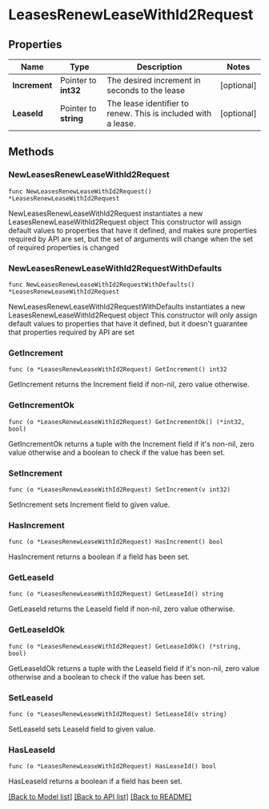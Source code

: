 # LeasesRenewLeaseWithId2Request


## Properties

Name | Type | Description | Notes
------------ | ------------- | ------------- | -------------
**Increment** | Pointer to **int32** | The desired increment in seconds to the lease | [optional] 
**LeaseId** | Pointer to **string** | The lease identifier to renew. This is included with a lease. | [optional] 



## Methods


### NewLeasesRenewLeaseWithId2Request

`func NewLeasesRenewLeaseWithId2Request() *LeasesRenewLeaseWithId2Request`

NewLeasesRenewLeaseWithId2Request instantiates a new LeasesRenewLeaseWithId2Request object
This constructor will assign default values to properties that have it defined,
and makes sure properties required by API are set, but the set of arguments
will change when the set of required properties is changed

### NewLeasesRenewLeaseWithId2RequestWithDefaults

`func NewLeasesRenewLeaseWithId2RequestWithDefaults() *LeasesRenewLeaseWithId2Request`

NewLeasesRenewLeaseWithId2RequestWithDefaults instantiates a new LeasesRenewLeaseWithId2Request object
This constructor will only assign default values to properties that have it defined,
but it doesn't guarantee that properties required by API are set


### GetIncrement

`func (o *LeasesRenewLeaseWithId2Request) GetIncrement() int32`

GetIncrement returns the Increment field if non-nil, zero value otherwise.

### GetIncrementOk

`func (o *LeasesRenewLeaseWithId2Request) GetIncrementOk() (*int32, bool)`

GetIncrementOk returns a tuple with the Increment field if it's non-nil, zero value otherwise
and a boolean to check if the value has been set.

### SetIncrement

`func (o *LeasesRenewLeaseWithId2Request) SetIncrement(v int32)`

SetIncrement sets Increment field to given value.


### HasIncrement

`func (o *LeasesRenewLeaseWithId2Request) HasIncrement() bool`

HasIncrement returns a boolean if a field has been set.




### GetLeaseId

`func (o *LeasesRenewLeaseWithId2Request) GetLeaseId() string`

GetLeaseId returns the LeaseId field if non-nil, zero value otherwise.

### GetLeaseIdOk

`func (o *LeasesRenewLeaseWithId2Request) GetLeaseIdOk() (*string, bool)`

GetLeaseIdOk returns a tuple with the LeaseId field if it's non-nil, zero value otherwise
and a boolean to check if the value has been set.

### SetLeaseId

`func (o *LeasesRenewLeaseWithId2Request) SetLeaseId(v string)`

SetLeaseId sets LeaseId field to given value.


### HasLeaseId

`func (o *LeasesRenewLeaseWithId2Request) HasLeaseId() bool`

HasLeaseId returns a boolean if a field has been set.









[[Back to Model list]](../README.md#documentation-for-models) [[Back to API list]](../README.md#documentation-for-api-endpoints) [[Back to README]](../README.md)



